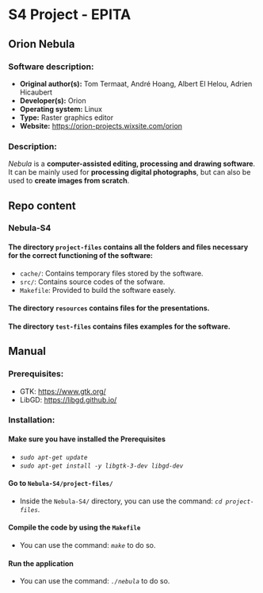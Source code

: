 # S4 Project - EPITA

## Orion Nebula

### Software description:
- **Original author(s):** Tom Termaat, André Hoang, Albert El Helou, Adrien Hicaubert
- **Developer(s):** Orion
- **Operating system:** Linux
- **Type:** Raster graphics editor
- **Website:** https://orion-projects.wixsite.com/orion

### Description:
*Nebula* is a **computer-assisted editing, processing and drawing software**. It can be mainly used for **processing digital photographs**, but can also be used to **create images from scratch**.

## Repo content

### Nebula-S4

#### The directory `project-files` contains all the folders and files necessary for the correct functioning of the software:
- `cache/`: Contains temporary files stored by the software.
- `src/`: Contains source codes of the sofware.
- `Makefile`: Provided to build the software easely.

#### The directory `resources` contains files for the presentations.

#### The directory `test-files` contains files examples for the software.

## Manual

### Prerequisites:
- GTK: https://www.gtk.org/
- LibGD: https://libgd.github.io/

### Installation:

#### Make sure you have installed the **Prerequisites**
- *`sudo apt-get update`*
- *`sudo apt-get install -y libgtk-3-dev libgd-dev`*

#### Go to `Nebula-S4/project-files/`
- Inside the `Nebula-S4/` directory, you can use the command: *`cd project-files`*.

#### Compile the code by using the `Makefile`
- You can use the command: *`make`* to do so.

#### Run the application
- You can use the command: *`./nebula`* to do so.

